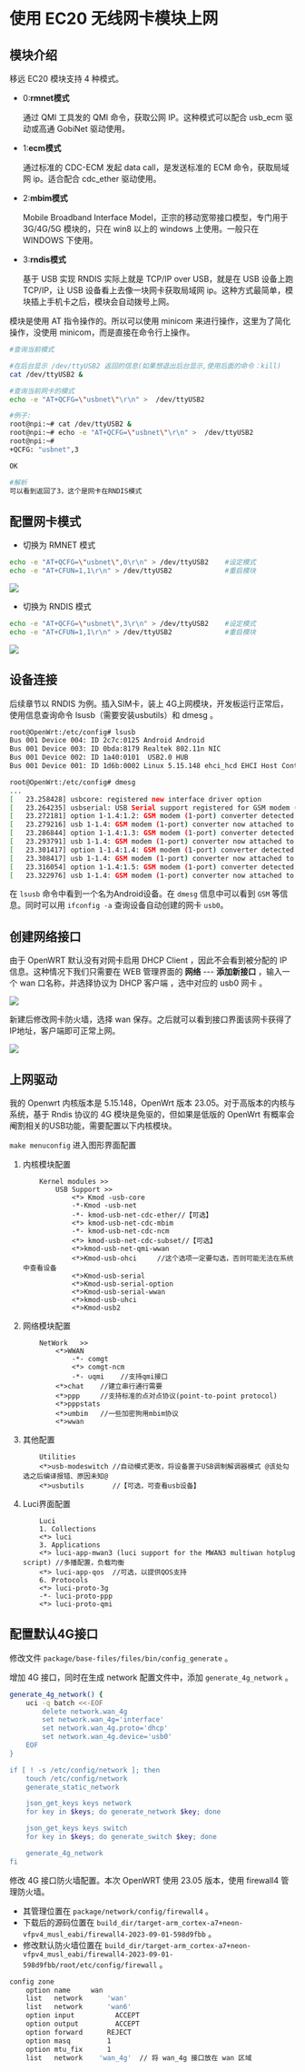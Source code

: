 # 使用 EC20 无线网卡模块上网

## 模块介绍

移远 EC20 模块支持 4 种模式。

- 0:**rmnet模式**  

    通过 QMI 工具发的 QMI 命令，获取公网 IP。这种模式可以配合 usb_ecm 驱动或高通 GobiNet 驱动使用。

- 1:**ecm模式**

    通过标准的 CDC-ECM 发起 data call，是发送标准的 ECM 命令，获取局域网 ip。适合配合 cdc_ether 驱动使用。

- 2:**mbim模式**

    Mobile Broadband Interface Model，正宗的移动宽带接口模型，专门用于 3G/4G/5G 模块的，只在 win8 以上的 windows 上使用。一般只在 WINDOWS 下使用。

- 3:**rndis模式**

    基于 USB 实现 RNDIS 实际上就是 TCP/IP over USB，就是在 USB 设备上跑 TCP/IP，让 USB 设备看上去像一块网卡获取局域网 ip。这种方式最简单，模块插上手机卡之后，模块会自动拨号上网。


模块是使用 AT 指令操作的。所以可以使用 minicom 来进行操作，这里为了简化操作，没使用 minicom，而是直接在命令行上操作。

```bash
#查询当前模式

#在后台显示 /dev/ttyUSB2 返回的信息(如果想退出后台显示,使用后面的命令：kill)
cat /dev/ttyUSB2 &

#查询当前网卡的模式
echo -e "AT+QCFG=\"usbnet\"\r\n" >  /dev/ttyUSB2

#例子:
root@npi:~# cat /dev/ttyUSB2 &
root@npi:~# echo -e "AT+QCFG=\"usbnet\"\r\n" >  /dev/ttyUSB2
root@npi:~#
+QCFG: "usbnet",3

OK

#解析
可以看到返回了3，这个是网卡在RNDIS模式
```

## 配置网卡模式

- 切换为 RMNET 模式

```bash
echo -e "AT+QCFG=\"usbnet\",0\r\n" > /dev/ttyUSB2    #设定模式
echo -e "AT+CFUN=1,1\r\n" > /dev/ttyUSB2             #重启模块
```

![](../media/openwrt/ec20_rmnet.png)

- 切换为 RNDIS 模式

```bash
echo -e "AT+QCFG=\"usbnet\",3\r\n" > /dev/ttyUSB2    #设定模式
echo -e "AT+CFUN=1,1\r\n" > /dev/ttyUSB2             #重启模块
```

![](../media/openwrt/ec20_rndis.png)

## 设备连接

后续章节以 RNDIS 为例。插入SIM卡，装上 4G上网模块，开发板运行正常后，使用信息查询命令 lsusb（需要安装usbutils）和 dmesg 。

```bash
root@OpenWrt:/etc/config# lsusb
Bus 001 Device 004: ID 2c7c:0125 Android Android
Bus 001 Device 003: ID 0bda:8179 Realtek 802.11n NIC
Bus 001 Device 002: ID 1a40:0101  USB2.0 HUB
Bus 001 Device 001: ID 1d6b:0002 Linux 5.15.148 ehci_hcd EHCI Host Controller
```

```bash
root@OpenWrt:/etc/config# dmesg
...
[   23.258428] usbcore: registered new interface driver option
[   23.264235] usbserial: USB Serial support registered for GSM modem (1-port)
[   23.272181] option 1-1.4:1.2: GSM modem (1-port) converter detected
[   23.279216] usb 1-1.4: GSM modem (1-port) converter now attached to ttyUSB0
[   23.286844] option 1-1.4:1.3: GSM modem (1-port) converter detected
[   23.293791] usb 1-1.4: GSM modem (1-port) converter now attached to ttyUSB1
[   23.301417] option 1-1.4:1.4: GSM modem (1-port) converter detected
[   23.308417] usb 1-1.4: GSM modem (1-port) converter now attached to ttyUSB2
[   23.316054] option 1-1.4:1.5: GSM modem (1-port) converter detected
[   23.322976] usb 1-1.4: GSM modem (1-port) converter now attached to ttyUSB3
```

在 `lsusb` 命令中看到一个名为Android设备。在 `dmesg` 信息中可以看到 `GSM` 等信息。同时可以用 `ifconfig -a` 查询设备自动创建的网卡 `usb0`。

## 创建网络接口

由于 OpenWRT 默认没有对网卡启用 DHCP Client ，因此不会看到被分配的 IP 信息。这种情况下我们只需要在 WEB 管理界面的 **网络** --- **添加新接口** ，输入一个 wan 口名称，并选择协议为 DHCP 客户端 ，选中对应的 usb0 网卡 。

![](../media/openwrt/wan_4g.png)

新建后修改网卡防火墙，选择 wan 保存。之后就可以看到接口界面该网卡获得了IP地址，客户端即可正常上网。

![](../media/openwrt/wan_4g_interface.png)

## 上网驱动

我的 Openwrt 内核版本是 5.15.148，OpenWrt 版本 23.05。对于高版本的内核与系统，基于 Rndis 协议的 4G 模块是免驱的，但如果是低版的 OpenWrt 有概率会阉割相关的USB功能，需要配置以下内核模块。

`make menuconfig` 进入图形界面配置

1. 内核模块配置

    ```
        Kernel modules >>
            USB Support >>
                <*> Kmod -usb-core
                -*-Kmod -usb-net
                -*- kmod-usb-net-cdc-ether//【可选】
                <*> kmod-usb-net-cdc-mbim
                -*- kmod-usb-net-cdc-ncm
                <*> kmod-usb-net-cdc-subset//【可选】
                <*>kmod-usb-net-qmi-wwan
                <*>Kmod-usb-ohci     //这个选项一定要勾选，否则可能无法在系统中查看设备
                <*>Kmod-usb-serial
                <*>Kmod-usb-serial-option
                <*>Kmod-usb-serial-wwan
                <*>kmod-usb-uhci
                <*>Kmod-usb2
    ```

2. 网络模块配置

    ```
        NetWork   >>
            <*>WWAN    
                -*- comgt
                <*> comgt-ncm
                -*- uqmi    //支持qmi接口
            <*>chat    //建立串行通行需要
            <*>ppp     //支持标准的点对点协议(point-to-point protocol)
            <*>pppstats
            <*>umbim   //一些加密狗用mbim协议
            <*>wwan    
    ```

3. 其他配置

    ```
        Utilities
        <*>usb-modeswitch //自动模式更改，将设备置于USB调制解调器模式 @该处勾选之后编译报错、原因未知@
        <*>usbutils       //【可选，可查看usb设备】
    ```

4. Luci界面配置

    ```
        Luci
        1. Collections
        <*> luci
        3. Applications
        <*> luci-app-mwan3 (luci support for the MWAN3 multiwan hotplug script) //多播配置，负载均衡
        <*> luci-app-qos  //可选，以提供QOS支持
        6. Protocols
        <*> luci-proto-3g
        -*- luci-proto-ppp
        <*> luci-proto-qmi
    ```

## 配置默认4G接口

修改文件 `package/base-files/files/bin/config_generate` 。

增加 4G 接口，同时在生成 network 配置文件中，添加 `generate_4g_network` 。

```bash
generate_4g_network() {
	uci -q batch <<-EOF
		delete network.wan_4g
		set network.wan_4g='interface'
		set network.wan_4g.proto='dhcp'
		set network.wan_4g.device='usb0'
	EOF
}

if [ ! -s /etc/config/network ]; then
	touch /etc/config/network
	generate_static_network

	json_get_keys keys network
	for key in $keys; do generate_network $key; done

	json_get_keys keys switch
	for key in $keys; do generate_switch $key; done

	generate_4g_network
fi
```

修改 4G 接口防火墙配置。本次 OpenWRT 使用 23.05 版本，使用 firewall4 管理防火墙。

- 其管理位置在 `package/network/config/firewall4` 。
- 下载后的源码位置在 `build_dir/target-arm_cortex-a7+neon-vfpv4_musl_eabi/firewall4-2023-09-01-598d9fbb` 。
- 修改默认防火墙位置在 `build_dir/target-arm_cortex-a7+neon-vfpv4_musl_eabi/firewall4-2023-09-01-598d9fbb/root/etc/config/firewall` 。

```bash
config zone
	option name		wan
	list   network		'wan'
	list   network		'wan6'
	option input		  ACCEPT
	option output		  ACCEPT
	option forward		REJECT
	option masq		    1
	option mtu_fix		1
	list   network    'wan_4g'  // 将 wan_4g 接口放在 wan 区域
```
